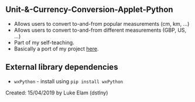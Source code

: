 ## Unit-&-Currency-Conversion-Applet-Python
- Allows users to convert to-and-from popular measurements (cm, km, ...)
- Allows users to convert to-and-from different measurements (GBP, US, ...)
- Part of my self-teaching.
- Basically a port of my project [here](https://github.com/dstlny/Unit-and-Currency-Conversion-applet).

## External library dependencies
- `wxPython` - install using `pip install wxPython`

Created: 15/04/2019 by Luke Elam (dstlny)
